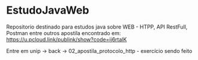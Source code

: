 # EstudoJavaWeb
Repositorio destinado para estudos java sobre WEB -  HTPP, API RestFull, Postman entre outros
apostila encontrado em:
https://u.pcloud.link/publink/show?code=ij6rtalK

Entre em unip -> back -> 02_apostila_protocolo_http - exercício sendo feito